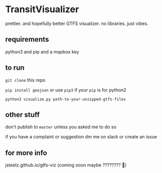 # TransitVisualizer

prettier. and hopefully better GTFS visualizer. no libraries. just vibes.

## requirements

python3 and pip and a mapbox key

## to run

`git clone` this repo

`pip install geojson` or use `pip3` if your `pip` is for python2

`python3 visualize.py path-to-your-unzipped-gtfs-files`

## other stuff

don't publish to `master` unless you asked me to do so

if you have a complaint or suggestion dm me on slack or create an issue

## for more info

jsteelz.github.io/gtfs-viz (coming soon maybe ???????? 🙏)


